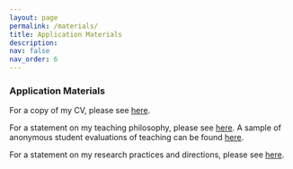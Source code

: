 ```yaml
---
layout: page
permalink: /materials/
title: Application Materials
description:
nav: false
nav_order: 6
---
```



### Application Materials

For a copy of my CV, please see [here](https://kyleyates.github.io/assets/pdf/CV.pdf).

For a statement on my teaching philosophy, please see [here](https://kyleyates.github.io/assets/pdf/yates_teaching_statement.pdf). A sample of anonymous student evaluations of teaching can be found [here](https://kyleyates.github.io/assets/pdf/yates_teaching_evaluations.pdf).

For a statement on my research practices and directions, please see [here](https://kyleyates.github.io/assets/pdf/yates_research_statement.pdf).

